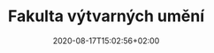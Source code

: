 ---
title: "Fakulta výtvarných umění"
date: 2020-08-17T15:02:56+02:00
draft: false

opening: "26.09.2020 16.00"
duration: "30.09-30.10.2020"
hours: "Úterý/Čtvrtek/Sobota 14.00-18:00"
---